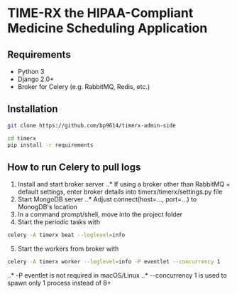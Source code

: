 # TIME-RX the HIPAA-Compliant Medicine Scheduling Application

## Requirements
* Python 3
* Django 2.0+
* Broker for Celery (e.g. RabbitMQ, Redis, etc.)

## Installation
```sh
git clone https://github.com/bp9614/timerx-admin-side
```

```sh
cd timerx
pip install -r requirements
```

## How to run Celery to pull logs
1. Install and start broker server
..* If using a broker other than RabbitMQ + default settings, enter broker details into timerx/timerx/settings.py file
2. Start MongoDB server
..* Adjust connect(host=..., port=...) to MonogDB's location
3. In a command prompt/shell, move into the project folder
4. Start the periodic tasks with 
```sh
celery -A timerx beat --loglevel=info
```
5. Start the workers from broker with
```sh
celery -A timerx worker --loglevel=info -P eventlet --concurrency 1
```
..* -P eventlet is not required in macOS/Linux
..* --concurrency 1 is used to spawn only 1 process instead of 8+

